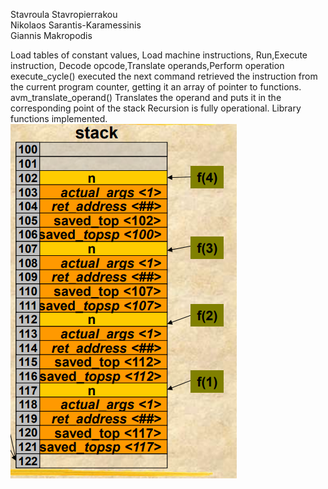 Stavroula Stavropierrakou <br>
Nikolaos Sarantis-Karamessinis <br>
Giannis Makropodis<br>

Load tables of constant values, Load machine instructions, Run,Execute instruction, Decode opcode,Translate operands,Perform operation
execute_cycle() executed the next command retrieved the instruction from the current program counter, getting it an array of pointer to functions.
avm_translate_operand() Translates the operand and puts it in the corresponding point of the stack 
Recursion is fully operational.
Library functions implemented.
![stackimg](https://github.com/nikkaramessinis/Compilers-and-Languages/blob/master/phase5/stackimg.png)
